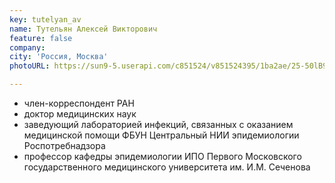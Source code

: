 ```yaml
---
key: tutelyan_av
name: Тутельян Алексей Викторович 
feature: false
company: 
city: 'Россия, Москва'
photoURL: https://sun9-5.userapi.com/c851524/v851524395/1ba2ae/25-50lB9T3U.jpg

---
```

- член-корреспондент РАН
- доктор медицинских наук
- заведующий лабораторией инфекций, связанных с оказанием медицинской помощи ФБУН Центральный НИИ эпидемиологии Роспотребнадзора
- профессор кафедры эпидемиологии ИПО Первого Московского государственного медицинского университета им. И.М. Сеченова